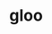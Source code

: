 ---
title: "gloo"
layout: cache
categories: [package, develop-2023-11-26]
meta: {"versions": ["2023-01-17", "2023-05-19"], "compilers": ["gcc@=11.3.0", "gcc@=11.4.0"], "oss": ["ubuntu20.04", "ubuntu22.04"], "platforms": ["linux"], "targets": ["x86_64_v3"], "stacks": ["e4s", "ml-linux-x86_64-cpu", "ml-linux-x86_64-cuda", "ml-linux-x86_64-rocm", "root"], "num_specs": 6, "num_specs_by_stack": {"root": 6, "e4s": 2, "ml-linux-x86_64-rocm": 1, "ml-linux-x86_64-cpu": 2, "ml-linux-x86_64-cuda": 2}}
spec_details: [{"hash": "kvivjiwj6gg34asjsmjyrfauefevquyw", "compiler": "gcc@=11.4.0", "versions": ["2023-05-19"], "os": "ubuntu20.04", "platform": "linux", "target": "x86_64_v3", "variants": ["build_system=cmake", "build_type=Release", "+cuda", "cuda_arch=none", "generator=ninja", "~ipo"], "stacks": ["root", "e4s"], "size": "-", "tarball": "https://binaries.spack.io/releases/develop-2023-11-26/build_cache/linux-ubuntu20.04-x86_64_v3/gcc-11.4.0/gloo-2023-05-19/linux-ubuntu20.04-x86_64_v3-gcc-11.4.0-gloo-2023-05-19-kvivjiwj6gg34asjsmjyrfauefevquyw.spack"}, {"hash": "ulvljwewho2bo2psjgqrzyhadq2pnyol", "compiler": "gcc@=11.4.0", "versions": ["2023-05-19"], "os": "ubuntu20.04", "platform": "linux", "target": "x86_64_v3", "variants": ["build_system=cmake", "build_type=Release", "+cuda", "cuda_arch=none", "generator=ninja", "~ipo"], "stacks": ["root", "e4s"], "size": "-", "tarball": "https://binaries.spack.io/releases/develop-2023-11-26/build_cache/linux-ubuntu20.04-x86_64_v3/gcc-11.4.0/gloo-2023-05-19/linux-ubuntu20.04-x86_64_v3-gcc-11.4.0-gloo-2023-05-19-ulvljwewho2bo2psjgqrzyhadq2pnyol.spack"}, {"hash": "rqryzgf34shcb7b7ddx36xv7nm2gxjz2", "compiler": "gcc@=11.3.0", "versions": ["2023-01-17"], "os": "ubuntu22.04", "platform": "linux", "target": "x86_64_v3", "variants": ["build_system=cmake", "build_type=Release", "~cuda", "generator=ninja", "~ipo"], "stacks": ["ml-linux-x86_64-rocm", "root", "ml-linux-x86_64-cpu"], "size": "-", "tarball": "https://binaries.spack.io/releases/develop-2023-11-26/build_cache/linux-ubuntu22.04-x86_64_v3/gcc-11.3.0/gloo-2023-01-17/linux-ubuntu22.04-x86_64_v3-gcc-11.3.0-gloo-2023-01-17-rqryzgf34shcb7b7ddx36xv7nm2gxjz2.spack"}, {"hash": "sxcevxwtbx6vapgn2f5gbl5pwpgd6lqv", "compiler": "gcc@=11.3.0", "versions": ["2023-05-19"], "os": "ubuntu22.04", "platform": "linux", "target": "x86_64_v3", "variants": ["build_system=cmake", "build_type=Release", "~cuda", "generator=ninja", "~ipo"], "stacks": ["root", "ml-linux-x86_64-cpu"], "size": "-", "tarball": "https://binaries.spack.io/releases/develop-2023-11-26/build_cache/linux-ubuntu22.04-x86_64_v3/gcc-11.3.0/gloo-2023-05-19/linux-ubuntu22.04-x86_64_v3-gcc-11.3.0-gloo-2023-05-19-sxcevxwtbx6vapgn2f5gbl5pwpgd6lqv.spack"}, {"hash": "r3chro4zgucmqtmjiqvtbxae43a53xxu", "compiler": "gcc@=11.3.0", "versions": ["2023-05-19"], "os": "ubuntu22.04", "platform": "linux", "target": "x86_64_v3", "variants": ["build_system=cmake", "build_type=Release", "+cuda", "cuda_arch=80", "generator=ninja", "~ipo"], "stacks": ["ml-linux-x86_64-cuda", "root"], "size": "-", "tarball": "https://binaries.spack.io/releases/develop-2023-11-26/build_cache/linux-ubuntu22.04-x86_64_v3/gcc-11.3.0/gloo-2023-05-19/linux-ubuntu22.04-x86_64_v3-gcc-11.3.0-gloo-2023-05-19-r3chro4zgucmqtmjiqvtbxae43a53xxu.spack"}, {"hash": "g63kay6eqzvil74kckm7ynbewnmkqd2n", "compiler": "gcc@=11.3.0", "versions": ["2023-01-17"], "os": "ubuntu22.04", "platform": "linux", "target": "x86_64_v3", "variants": ["build_system=cmake", "build_type=Release", "+cuda", "cuda_arch=80", "generator=ninja", "~ipo"], "stacks": ["ml-linux-x86_64-cuda", "root"], "size": "-", "tarball": "https://binaries.spack.io/releases/develop-2023-11-26/build_cache/linux-ubuntu22.04-x86_64_v3/gcc-11.3.0/gloo-2023-01-17/linux-ubuntu22.04-x86_64_v3-gcc-11.3.0-gloo-2023-01-17-g63kay6eqzvil74kckm7ynbewnmkqd2n.spack"}]
---